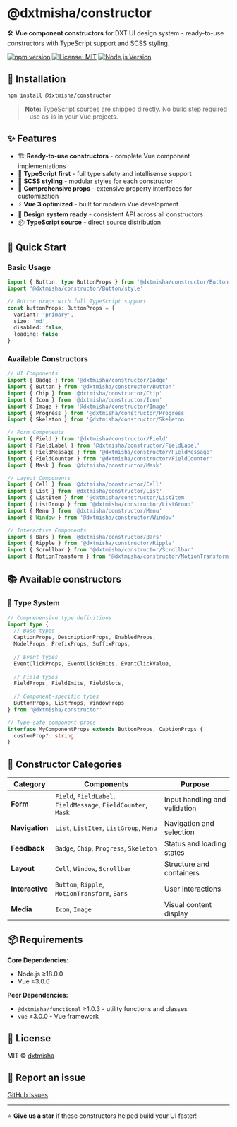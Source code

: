 # @dxtmisha/constructor

🛠️ **Vue component constructors** for DXT UI design system - ready-to-use constructors with TypeScript support and SCSS styling.

[![npm version](https://badge.fury.io/js/@dxtmisha%2Fconstructor.svg)](https://www.npmjs.com/package/@dxtmisha/constructor)
[![License: MIT](https://img.shields.io/badge/License-MIT-yellow.svg)](https://opensource.org/licenses/MIT)
[![Node.js Version](https://img.shields.io/badge/node-%3E%3D18.0.0-brightgreen)](https://nodejs.org/)

## 🚀 Installation

```bash
npm install @dxtmisha/constructor
```

> **Note:** TypeScript sources are shipped directly. No build step required - use as-is in your Vue projects.

## ✨ Features

- 🏗️ **Ready-to-use constructors** - complete Vue component implementations
- 🎯 **TypeScript first** - full type safety and intellisense support
- 🔧 **SCSS styling** - modular styles for each constructor
- 📝 **Comprehensive props** - extensive property interfaces for customization
- ⚡ **Vue 3 optimized** - built for modern Vue development
- 🎨 **Design system ready** - consistent API across all constructors
- 📦 **TypeScript source** - direct source distribution

## 📖 Quick Start

### Basic Usage

```typescript
import { Button, type ButtonProps } from '@dxtmisha/constructor/Button'
import '@dxtmisha/constructor/Button/style'

// Button props with full TypeScript support
const buttonProps: ButtonProps = {
  variant: 'primary',
  size: 'md',
  disabled: false,
  loading: false
}
```

### Available Constructors

```typescript
// UI Components
import { Badge } from '@dxtmisha/constructor/Badge'
import { Button } from '@dxtmisha/constructor/Button'
import { Chip } from '@dxtmisha/constructor/Chip'
import { Icon } from '@dxtmisha/constructor/Icon'
import { Image } from '@dxtmisha/constructor/Image'
import { Progress } from '@dxtmisha/constructor/Progress'
import { Skeleton } from '@dxtmisha/constructor/Skeleton'

// Form Components  
import { Field } from '@dxtmisha/constructor/Field'
import { FieldLabel } from '@dxtmisha/constructor/FieldLabel'
import { FieldMessage } from '@dxtmisha/constructor/FieldMessage'
import { FieldCounter } from '@dxtmisha/constructor/FieldCounter'
import { Mask } from '@dxtmisha/constructor/Mask'

// Layout Components
import { Cell } from '@dxtmisha/constructor/Cell'
import { List } from '@dxtmisha/constructor/List'
import { ListItem } from '@dxtmisha/constructor/ListItem'
import { ListGroup } from '@dxtmisha/constructor/ListGroup'
import { Menu } from '@dxtmisha/constructor/Menu'
import { Window } from '@dxtmisha/constructor/Window'

// Interactive Components
import { Bars } from '@dxtmisha/constructor/Bars'
import { Ripple } from '@dxtmisha/constructor/Ripple'
import { Scrollbar } from '@dxtmisha/constructor/Scrollbar'
import { MotionTransform } from '@dxtmisha/constructor/MotionTransform'
```

## 📚 Available constructors

### 🔧 Type System

```typescript
// Comprehensive type definitions
import type {
  // Base types
  CaptionProps, DescriptionProps, EnabledProps,
  ModelProps, PrefixProps, SuffixProps,
  
  // Event types  
  EventClickProps, EventClickEmits, EventClickValue,
  
  // Field types
  FieldProps, FieldEmits, FieldSlots,
  
  // Component-specific types
  ButtonProps, ListProps, WindowProps
} from '@dxtmisha/constructor'

// Type-safe component props
interface MyComponentProps extends ButtonProps, CaptionProps {
  customProp?: string
}
```

## 🎯 Constructor Categories

| Category | Components | Purpose |
|----------|------------|---------|
| **Form** | `Field`, `FieldLabel`, `FieldMessage`, `FieldCounter`, `Mask` | Input handling and validation |
| **Navigation** | `List`, `ListItem`, `ListGroup`, `Menu` | Navigation and selection |
| **Feedback** | `Badge`, `Chip`, `Progress`, `Skeleton` | Status and loading states |
| **Layout** | `Cell`, `Window`, `Scrollbar` | Structure and containers |
| **Interactive** | `Button`, `Ripple`, `MotionTransform`, `Bars` | User interactions |
| **Media** | `Icon`, `Image` | Visual content display |

## 📦 Requirements

**Core Dependencies:**
- Node.js ≥18.0.0
- Vue ≥3.0.0

**Peer Dependencies:**
- `@dxtmisha/functional` ≥1.0.3 - utility functions and classes
- `vue` ≥3.0.0 - Vue framework

## 📄 License

MIT © [dxtmisha](https://github.com/dxtmisha)

## 🐛 Report an issue

[GitHub Issues](https://github.com/dxtmisha/dxt-ui/issues)

---

⭐ **Give us a star** if these constructors helped build your UI faster!
